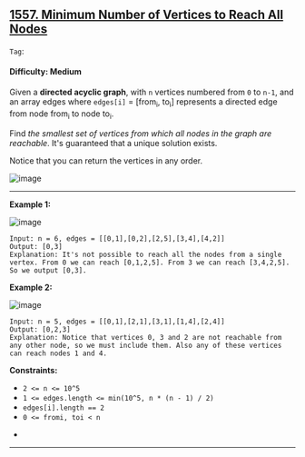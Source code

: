 ## [1557. Minimum Number of Vertices to Reach All Nodes](https://leetcode.com/problems/minimum-number-of-vertices-to-reach-all-nodes/)

```Tag```:

#### Difficulty: Medium

Given a __directed acyclic graph__, with ```n``` vertices numbered from ```0``` to ```n-1```, and an array edges where ```edges[i]``` = [from<sub>i</sub>, to<sub>i</sub>] represents a directed edge from node from<sub>i</sub> to node to<sub>i</sub>.

Find _the smallest set of vertices from which all nodes in the graph are reachable_. It's guaranteed that a unique solution exists.

Notice that you can return the vertices in any order.

![image](https://github.com/quananhle/Python/assets/35042430/c65c284d-dc3b-441b-8799-919c1cbcc8ba)

---

__Example 1:__

![image](https://assets.leetcode.com/uploads/2020/07/07/untitled22.png)
```
Input: n = 6, edges = [[0,1],[0,2],[2,5],[3,4],[4,2]]
Output: [0,3]
Explanation: It's not possible to reach all the nodes from a single vertex. From 0 we can reach [0,1,2,5]. From 3 we can reach [3,4,2,5]. So we output [0,3].
```

__Example 2:__

![image](https://assets.leetcode.com/uploads/2020/07/07/untitled.png)
```
Input: n = 5, edges = [[0,1],[2,1],[3,1],[1,4],[2,4]]
Output: [0,2,3]
Explanation: Notice that vertices 0, 3 and 2 are not reachable from any other node, so we must include them. Also any of these vertices can reach nodes 1 and 4.
```

__Constraints:__

- ```2 <= n <= 10^5```
- ```1 <= edges.length <= min(10^5, n * (n - 1) / 2)```
- ```edges[i].length == 2```
- ```0 <= fromi, toi < n```
- ```All pairs (from<sub>i</sub>, to<sub>i</sub>) are distinct.

---
